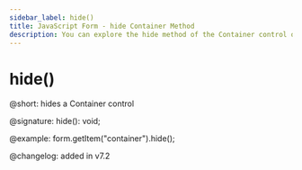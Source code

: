```yaml
---
sidebar_label: hide()
title: JavaScript Form - hide Container Method 
description: You can explore the hide method of the Container control of Form in the documentation of the DHTMLX JavaScript UI library. Browse developer guides and API reference, try out code examples and live demos, and download a free 30-day evaluation version of DHTMLX Suite.
---
```


# hide()

@short: hides a Container control

@signature: hide(): void;

@example: form.getItem("container").hide();

@changelog: added in v7.2